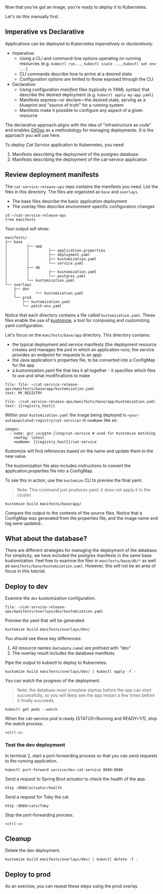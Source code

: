 Now that you've got an image, you're ready to deploy it to Kubernetes.

Let's do this manually first.

## Imperative vs Declarative

Applications can be deployed to Kubernetes _imperatively_ or _declaratively_.
- Imperative:
    - Using a CLI and command-line options operating on running resources (e.g. `kubectl run...`, `kubectl scale ...`, `kubectl set env ...`)
    - CLI commands describe how to arrive at a desired state
    - Configuration options are limited to those exposed through the CLI
- Declarative:
    - Using configuration _manifest_ files (typically in YAML syntax) that describe the desired deployment (e.g. `kubectl apply my-app.yaml`)
    - Manifests express—or declare—the desired state, serving as a blueprint and "source of truth" for a running system
    - Manifests make it possible to configure any aspect of a given resource

The declarative approach aligns with the idea of "infrastructure as code" and enables [GitOps](https://www.gitops.tech) as a methodology for managing deployments. It is the approach you will use here.

To deploy _Cat Service_ application to Kubernetes, you need:
1. Manifests describing the deployment of the postgres database
2. Manifests describing the deployment of the cat-service application

## Review deployment manifests

The `cat-service-release-ops` repo contains the manifests you need.
List the files in this directory.
The files are organized as `base` and `overlays`.
- The base files describe the basic application deployment
- The overlay files describe environment-specific configuration changes

```execute-1
cd ~/cat-service-release-ops
tree manifests
```

Your output will show:
```
manifests/
├── base
│         ├── app
│         │         ├── application.properties
│         │         ├── deployment.yaml
│         │         ├── kustomization.yaml
│         │         └── service.yaml
│         ├── db
│         │         ├── kustomization.yaml
│         │         └── postgres.yaml
│         └── kustomization.yaml
└── overlays
    ├── dev
    │         └── kustomization.yaml
    └── prod
        ├── kustomization.yaml
        └── patch-env.yaml
```

Notice that each directory contains a file called `kustomization.yaml`.
These files enable the use of [kustomize](https://kustomize.io), a tool for composing and customizing yaml configuration.

Let's focus on the `manifests/base/app` directory.
This directory contains:
- the typical deployment and service manifests (the deployment resource creates and manages the pod in which an application runs; the service provides an endpoint for requests to an app)
- the Java application's properties file, to be converted into a ConfigMap for the app
- a kustomization.yaml file that ties it all together - it specifies which files to use and what modifications to make

```editor:select-matching-text
file: file: ~/cat-service-release-ops/manifests/base/app/kustomization.yaml
text: MY_REGISTRY
```
```editor:replace-text-selection
file: ~/cat-service-release-ops/manifests/base/app/kustomization.yaml
text: {{registry_host}}
```

Within your `kustomization.yaml` the image being deployed is `<your-autopopulated-registry/cat-service>` in `newName` like so:
```
images:
  - name: gcr.io/pgtm-jlong/cat-service # used for Kustomize matching
    newTag: latest
    newName: {{registry_host}}/cat-service
```

Kustomize will find references based on the name and update them to the new value.

The kustomization file also includes instructions to convert the application.properties file into a ConfigMap.

To see this in action, use the `kustomize` CLI to preview the final yaml.
> Note: This command just produces yaml; it does not apply it to the cluster.
```execute-1
kustomize build manifests/base/app/
```

Compare the output to the contents of the source files. Notice that a ConfigMap was generated from the properties file, and the image name and tag were updated..

## What about the database?

There are different strategies for managing the deployment of the database.
For simplicity, we have included the postgres manifests in the same base kustomization.
Feel free to examine the files in `manifests/base/db/*` as well as `manifests/base/kustomization.yaml`.
However, this will not be an area of focus in this tutorial.

## Deploy to dev

Examine the `dev` kustomization configuration.
```editor:open-file
file: ~/cat-service-release-ops/manifests/overlays/dev/kustomization.yaml
```

Preview the yaml that will be generated.
```execute-1
kustomize build manifests/overlays/dev/
```

You should see these key differences:
1. All resource names (`metadata.name`) are prefixed with "dev"
2. The overlay result includes the database manifests

Pipe the output to kubectl to deploy to Kubernetes.
```execute-1
kustomize build manifests/overlays/dev/ | kubectl apply -f -
```

You can watch the progress of the deployment.
> Note: the database must complete startup before the app can start successfully, so you will likely see the app restart a few times before it finally succeeds.
```execute-1
kubectl get pods --watch
```

When the cat-service pod is ready (STATUS=Running and READY=1/1), stop the watch process.
```execute-1
<ctrl-c>
```

### Test the dev deployment

In terminal 2, start a port-forwarding process so that you can send requests to the running application.
```execute-2
kubectl port-forward service/dev-cat-service 8080:8080
```

Send a request to Spring Boot actuator to check the health of the app.
```execute-1
http :8080/actuator/health
```

Send a request for Toby the cat.
```execute-1
http :8080/cats/Toby
```

Stop the port-forwarding process.
```execute-2
<ctrl-c>
```

## Cleanup

Delete the dev deployment.
```execute-1
kustomize build manifests/overlays/dev/ | kubectl delete -f -
```

## Deploy to prod

As an exercise, you can repeat these steps using the prod overlay.
